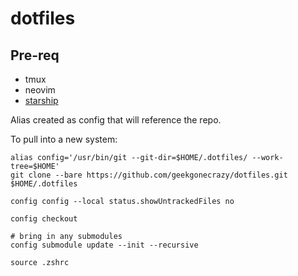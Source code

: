 # dotfiles

## Pre-req
* tmux
* neovim
* [starship](https://starship.rs)

Alias created as config that will reference the repo.

To pull into a new system:

``` 
alias config='/usr/bin/git --git-dir=$HOME/.dotfiles/ --work-tree=$HOME'
git clone --bare https://github.com/geekgonecrazy/dotfiles.git $HOME/.dotfiles

config config --local status.showUntrackedFiles no

config checkout

# bring in any submodules
config submodule update --init --recursive 

source .zshrc
```
